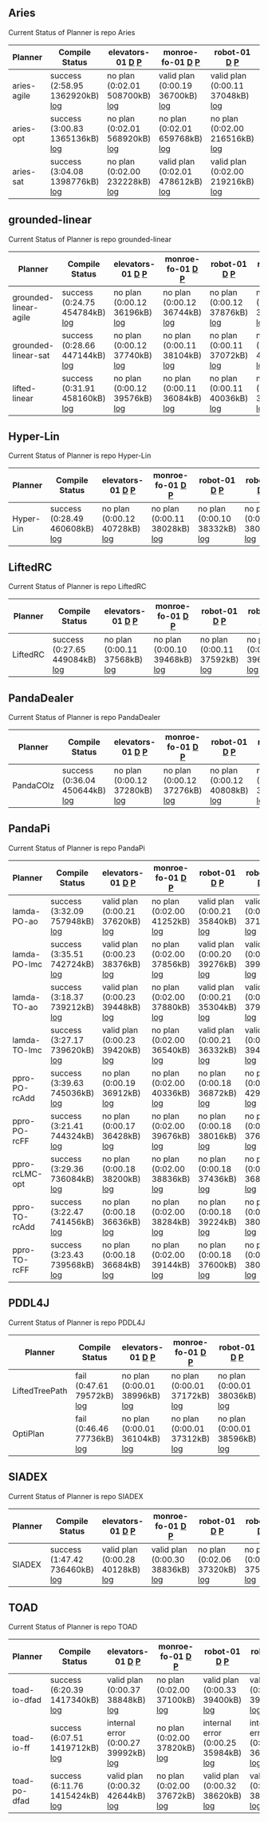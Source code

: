 

## Aries
Current Status of Planner is repo Aries

| Planner | Compile Status | elevators-01 [D](https://ipc2023-htn.github.io/sampleProblems/elevators-01-d.hddl) [P](https://ipc2023-htn.github.io/sampleProblems/elevators-01-p.hddl) | monroe-fo-01 [D](https://ipc2023-htn.github.io/sampleProblems/monroe-fo-01-d.hddl) [P](https://ipc2023-htn.github.io/sampleProblems/monroe-fo-01-p.hddl) | robot-01 [D](https://ipc2023-htn.github.io/sampleProblems/robot-01-d.hddl) [P](https://ipc2023-htn.github.io/sampleProblems/robot-01-p.hddl) | robot-02 [D](https://ipc2023-htn.github.io/sampleProblems/robot-02-d.hddl) [P](https://ipc2023-htn.github.io/sampleProblems/robot-02-p.hddl) | snake-01 [D](https://ipc2023-htn.github.io/sampleProblems/snake-01-d.hddl) [P](https://ipc2023-htn.github.io/sampleProblems/snake-01-p.hddl) | snake-02 [D](https://ipc2023-htn.github.io/sampleProblems/snake-02-d.hddl) [P](https://ipc2023-htn.github.io/sampleProblems/snake-02-p.hddl) | transport-01 [D](https://ipc2023-htn.github.io/sampleProblems/transport-01-d.hddl) [P](https://ipc2023-htn.github.io/sampleProblems/transport-01-p.hddl) | transport-04 [D](https://ipc2023-htn.github.io/sampleProblems/transport-04-d.hddl) [P](https://ipc2023-htn.github.io/sampleProblems/transport-04-p.hddl) |
|---|---|---|---|---|---|---|---|---|---|
| aries-agile| success (2:58.95 1362920kB) [log](https://ipc2023-htn.github.io/aries-agile.sif.build.log) | no plan (0:02.01 508700kB) [log](https://ipc2023-htn.github.io/aries-agile.sif.elevators-01.log) | valid plan (0:00.19 36700kB) [log](https://ipc2023-htn.github.io/aries-agile.sif.monroe-fo-01.log) | valid plan (0:00.11 37048kB) [log](https://ipc2023-htn.github.io/aries-agile.sif.robot-01.log) | no plan (0:02.01 659040kB) [log](https://ipc2023-htn.github.io/aries-agile.sif.robot-02.log) | valid plan (0:00.17 38528kB) [log](https://ipc2023-htn.github.io/aries-agile.sif.snake-01.log) | valid plan (0:00.17 36892kB) [log](https://ipc2023-htn.github.io/aries-agile.sif.snake-02.log) | valid plan (0:00.12 37804kB) [log](https://ipc2023-htn.github.io/aries-agile.sif.transport-01.log) | no plan (0:02.00 113756kB) [log](https://ipc2023-htn.github.io/aries-agile.sif.transport-04.log) | 
| aries-opt| success (3:00.83 1365136kB) [log](https://ipc2023-htn.github.io/aries-opt.sif.build.log) | no plan (0:02.01 568920kB) [log](https://ipc2023-htn.github.io/aries-opt.sif.elevators-01.log) | no plan (0:02.01 659768kB) [log](https://ipc2023-htn.github.io/aries-opt.sif.monroe-fo-01.log) | no plan (0:02.00 216516kB) [log](https://ipc2023-htn.github.io/aries-opt.sif.robot-01.log) | no plan (0:02.01 390928kB) [log](https://ipc2023-htn.github.io/aries-opt.sif.robot-02.log) | no plan (0:02.01 353300kB) [log](https://ipc2023-htn.github.io/aries-opt.sif.snake-01.log) | no plan (0:02.01 342668kB) [log](https://ipc2023-htn.github.io/aries-opt.sif.snake-02.log) | no plan (0:02.01 245752kB) [log](https://ipc2023-htn.github.io/aries-opt.sif.transport-01.log) | no plan (0:02.01 114688kB) [log](https://ipc2023-htn.github.io/aries-opt.sif.transport-04.log) | 
| aries-sat| success (3:04.08 1398776kB) [log](https://ipc2023-htn.github.io/aries-sat.sif.build.log) | no plan (0:02.00 232228kB) [log](https://ipc2023-htn.github.io/aries-sat.sif.elevators-01.log) | valid plan (0:02.01 478612kB) [log](https://ipc2023-htn.github.io/aries-sat.sif.monroe-fo-01.log) | valid plan (0:02.00 219216kB) [log](https://ipc2023-htn.github.io/aries-sat.sif.robot-01.log) | no plan (0:02.01 444152kB) [log](https://ipc2023-htn.github.io/aries-sat.sif.robot-02.log) | valid plan (0:02.01 350932kB) [log](https://ipc2023-htn.github.io/aries-sat.sif.snake-01.log) | valid plan (0:02.01 341524kB) [log](https://ipc2023-htn.github.io/aries-sat.sif.snake-02.log) | valid plan (0:02.01 244484kB) [log](https://ipc2023-htn.github.io/aries-sat.sif.transport-01.log) | no plan (0:02.01 116860kB) [log](https://ipc2023-htn.github.io/aries-sat.sif.transport-04.log) | 


## grounded-linear
Current Status of Planner is repo grounded-linear

| Planner | Compile Status | elevators-01 [D](https://ipc2023-htn.github.io/sampleProblems/elevators-01-d.hddl) [P](https://ipc2023-htn.github.io/sampleProblems/elevators-01-p.hddl) | monroe-fo-01 [D](https://ipc2023-htn.github.io/sampleProblems/monroe-fo-01-d.hddl) [P](https://ipc2023-htn.github.io/sampleProblems/monroe-fo-01-p.hddl) | robot-01 [D](https://ipc2023-htn.github.io/sampleProblems/robot-01-d.hddl) [P](https://ipc2023-htn.github.io/sampleProblems/robot-01-p.hddl) | robot-02 [D](https://ipc2023-htn.github.io/sampleProblems/robot-02-d.hddl) [P](https://ipc2023-htn.github.io/sampleProblems/robot-02-p.hddl) | snake-01 [D](https://ipc2023-htn.github.io/sampleProblems/snake-01-d.hddl) [P](https://ipc2023-htn.github.io/sampleProblems/snake-01-p.hddl) | snake-02 [D](https://ipc2023-htn.github.io/sampleProblems/snake-02-d.hddl) [P](https://ipc2023-htn.github.io/sampleProblems/snake-02-p.hddl) | transport-01 [D](https://ipc2023-htn.github.io/sampleProblems/transport-01-d.hddl) [P](https://ipc2023-htn.github.io/sampleProblems/transport-01-p.hddl) | transport-04 [D](https://ipc2023-htn.github.io/sampleProblems/transport-04-d.hddl) [P](https://ipc2023-htn.github.io/sampleProblems/transport-04-p.hddl) |
|---|---|---|---|---|---|---|---|---|---|
| grounded-linear-agile| success (0:24.75 454784kB) [log](https://ipc2023-htn.github.io/grounded-linear-agile.sif.build.log) | no plan (0:00.12 36196kB) [log](https://ipc2023-htn.github.io/grounded-linear-agile.sif.elevators-01.log) | no plan (0:00.12 36744kB) [log](https://ipc2023-htn.github.io/grounded-linear-agile.sif.monroe-fo-01.log) | no plan (0:00.12 37876kB) [log](https://ipc2023-htn.github.io/grounded-linear-agile.sif.robot-01.log) | no plan (0:00.12 39048kB) [log](https://ipc2023-htn.github.io/grounded-linear-agile.sif.robot-02.log) | no plan (0:00.11 37796kB) [log](https://ipc2023-htn.github.io/grounded-linear-agile.sif.snake-01.log) | no plan (0:00.10 37812kB) [log](https://ipc2023-htn.github.io/grounded-linear-agile.sif.snake-02.log) | no plan (0:00.12 37960kB) [log](https://ipc2023-htn.github.io/grounded-linear-agile.sif.transport-01.log) | no plan (0:00.12 36920kB) [log](https://ipc2023-htn.github.io/grounded-linear-agile.sif.transport-04.log) | 
| grounded-linear-sat| success (0:28.66 447144kB) [log](https://ipc2023-htn.github.io/grounded-linear-sat.sif.build.log) | no plan (0:00.12 37740kB) [log](https://ipc2023-htn.github.io/grounded-linear-sat.sif.elevators-01.log) | no plan (0:00.11 38104kB) [log](https://ipc2023-htn.github.io/grounded-linear-sat.sif.monroe-fo-01.log) | no plan (0:00.11 37072kB) [log](https://ipc2023-htn.github.io/grounded-linear-sat.sif.robot-01.log) | no plan (0:00.11 40540kB) [log](https://ipc2023-htn.github.io/grounded-linear-sat.sif.robot-02.log) | no plan (0:00.11 36464kB) [log](https://ipc2023-htn.github.io/grounded-linear-sat.sif.snake-01.log) | no plan (0:00.11 38328kB) [log](https://ipc2023-htn.github.io/grounded-linear-sat.sif.snake-02.log) | no plan (0:00.11 36980kB) [log](https://ipc2023-htn.github.io/grounded-linear-sat.sif.transport-01.log) | no plan (0:00.11 38212kB) [log](https://ipc2023-htn.github.io/grounded-linear-sat.sif.transport-04.log) | 
| lifted-linear| success (0:31.91 458160kB) [log](https://ipc2023-htn.github.io/lifted-linear.sif.build.log) | no plan (0:00.12 39576kB) [log](https://ipc2023-htn.github.io/lifted-linear.sif.elevators-01.log) | no plan (0:00.11 36084kB) [log](https://ipc2023-htn.github.io/lifted-linear.sif.monroe-fo-01.log) | no plan (0:00.11 40036kB) [log](https://ipc2023-htn.github.io/lifted-linear.sif.robot-01.log) | no plan (0:00.11 37988kB) [log](https://ipc2023-htn.github.io/lifted-linear.sif.robot-02.log) | no plan (0:00.12 37836kB) [log](https://ipc2023-htn.github.io/lifted-linear.sif.snake-01.log) | no plan (0:00.11 37720kB) [log](https://ipc2023-htn.github.io/lifted-linear.sif.snake-02.log) | no plan (0:00.11 35548kB) [log](https://ipc2023-htn.github.io/lifted-linear.sif.transport-01.log) | no plan (0:00.11 38628kB) [log](https://ipc2023-htn.github.io/lifted-linear.sif.transport-04.log) | 


## Hyper-Lin
Current Status of Planner is repo Hyper-Lin

| Planner | Compile Status | elevators-01 [D](https://ipc2023-htn.github.io/sampleProblems/elevators-01-d.hddl) [P](https://ipc2023-htn.github.io/sampleProblems/elevators-01-p.hddl) | monroe-fo-01 [D](https://ipc2023-htn.github.io/sampleProblems/monroe-fo-01-d.hddl) [P](https://ipc2023-htn.github.io/sampleProblems/monroe-fo-01-p.hddl) | robot-01 [D](https://ipc2023-htn.github.io/sampleProblems/robot-01-d.hddl) [P](https://ipc2023-htn.github.io/sampleProblems/robot-01-p.hddl) | robot-02 [D](https://ipc2023-htn.github.io/sampleProblems/robot-02-d.hddl) [P](https://ipc2023-htn.github.io/sampleProblems/robot-02-p.hddl) | snake-01 [D](https://ipc2023-htn.github.io/sampleProblems/snake-01-d.hddl) [P](https://ipc2023-htn.github.io/sampleProblems/snake-01-p.hddl) | snake-02 [D](https://ipc2023-htn.github.io/sampleProblems/snake-02-d.hddl) [P](https://ipc2023-htn.github.io/sampleProblems/snake-02-p.hddl) | transport-01 [D](https://ipc2023-htn.github.io/sampleProblems/transport-01-d.hddl) [P](https://ipc2023-htn.github.io/sampleProblems/transport-01-p.hddl) | transport-04 [D](https://ipc2023-htn.github.io/sampleProblems/transport-04-d.hddl) [P](https://ipc2023-htn.github.io/sampleProblems/transport-04-p.hddl) |
|---|---|---|---|---|---|---|---|---|---|
| Hyper-Lin| success (0:28.49 460608kB) [log](https://ipc2023-htn.github.io/Hyper-Lin.sif.build.log) | no plan (0:00.12 40728kB) [log](https://ipc2023-htn.github.io/Hyper-Lin.sif.elevators-01.log) | no plan (0:00.11 38028kB) [log](https://ipc2023-htn.github.io/Hyper-Lin.sif.monroe-fo-01.log) | no plan (0:00.10 38332kB) [log](https://ipc2023-htn.github.io/Hyper-Lin.sif.robot-01.log) | no plan (0:00.10 38048kB) [log](https://ipc2023-htn.github.io/Hyper-Lin.sif.robot-02.log) | no plan (0:00.11 38056kB) [log](https://ipc2023-htn.github.io/Hyper-Lin.sif.snake-01.log) | no plan (0:00.11 35256kB) [log](https://ipc2023-htn.github.io/Hyper-Lin.sif.snake-02.log) | no plan (0:00.11 36204kB) [log](https://ipc2023-htn.github.io/Hyper-Lin.sif.transport-01.log) | no plan (0:00.11 37452kB) [log](https://ipc2023-htn.github.io/Hyper-Lin.sif.transport-04.log) | 


## LiftedRC
Current Status of Planner is repo LiftedRC

| Planner | Compile Status | elevators-01 [D](https://ipc2023-htn.github.io/sampleProblems/elevators-01-d.hddl) [P](https://ipc2023-htn.github.io/sampleProblems/elevators-01-p.hddl) | monroe-fo-01 [D](https://ipc2023-htn.github.io/sampleProblems/monroe-fo-01-d.hddl) [P](https://ipc2023-htn.github.io/sampleProblems/monroe-fo-01-p.hddl) | robot-01 [D](https://ipc2023-htn.github.io/sampleProblems/robot-01-d.hddl) [P](https://ipc2023-htn.github.io/sampleProblems/robot-01-p.hddl) | robot-02 [D](https://ipc2023-htn.github.io/sampleProblems/robot-02-d.hddl) [P](https://ipc2023-htn.github.io/sampleProblems/robot-02-p.hddl) | snake-01 [D](https://ipc2023-htn.github.io/sampleProblems/snake-01-d.hddl) [P](https://ipc2023-htn.github.io/sampleProblems/snake-01-p.hddl) | snake-02 [D](https://ipc2023-htn.github.io/sampleProblems/snake-02-d.hddl) [P](https://ipc2023-htn.github.io/sampleProblems/snake-02-p.hddl) | transport-01 [D](https://ipc2023-htn.github.io/sampleProblems/transport-01-d.hddl) [P](https://ipc2023-htn.github.io/sampleProblems/transport-01-p.hddl) | transport-04 [D](https://ipc2023-htn.github.io/sampleProblems/transport-04-d.hddl) [P](https://ipc2023-htn.github.io/sampleProblems/transport-04-p.hddl) |
|---|---|---|---|---|---|---|---|---|---|
| LiftedRC| success (0:27.65 449084kB) [log](https://ipc2023-htn.github.io/LiftedRC.sif.build.log) | no plan (0:00.11 37568kB) [log](https://ipc2023-htn.github.io/LiftedRC.sif.elevators-01.log) | no plan (0:00.10 39468kB) [log](https://ipc2023-htn.github.io/LiftedRC.sif.monroe-fo-01.log) | no plan (0:00.11 37592kB) [log](https://ipc2023-htn.github.io/LiftedRC.sif.robot-01.log) | no plan (0:00.11 39672kB) [log](https://ipc2023-htn.github.io/LiftedRC.sif.robot-02.log) | no plan (0:00.10 37464kB) [log](https://ipc2023-htn.github.io/LiftedRC.sif.snake-01.log) | no plan (0:00.11 37172kB) [log](https://ipc2023-htn.github.io/LiftedRC.sif.snake-02.log) | no plan (0:00.10 38308kB) [log](https://ipc2023-htn.github.io/LiftedRC.sif.transport-01.log) | no plan (0:00.12 39088kB) [log](https://ipc2023-htn.github.io/LiftedRC.sif.transport-04.log) | 


## PandaDealer
Current Status of Planner is repo PandaDealer

| Planner | Compile Status | elevators-01 [D](https://ipc2023-htn.github.io/sampleProblems/elevators-01-d.hddl) [P](https://ipc2023-htn.github.io/sampleProblems/elevators-01-p.hddl) | monroe-fo-01 [D](https://ipc2023-htn.github.io/sampleProblems/monroe-fo-01-d.hddl) [P](https://ipc2023-htn.github.io/sampleProblems/monroe-fo-01-p.hddl) | robot-01 [D](https://ipc2023-htn.github.io/sampleProblems/robot-01-d.hddl) [P](https://ipc2023-htn.github.io/sampleProblems/robot-01-p.hddl) | robot-02 [D](https://ipc2023-htn.github.io/sampleProblems/robot-02-d.hddl) [P](https://ipc2023-htn.github.io/sampleProblems/robot-02-p.hddl) | snake-01 [D](https://ipc2023-htn.github.io/sampleProblems/snake-01-d.hddl) [P](https://ipc2023-htn.github.io/sampleProblems/snake-01-p.hddl) | snake-02 [D](https://ipc2023-htn.github.io/sampleProblems/snake-02-d.hddl) [P](https://ipc2023-htn.github.io/sampleProblems/snake-02-p.hddl) | transport-01 [D](https://ipc2023-htn.github.io/sampleProblems/transport-01-d.hddl) [P](https://ipc2023-htn.github.io/sampleProblems/transport-01-p.hddl) | transport-04 [D](https://ipc2023-htn.github.io/sampleProblems/transport-04-d.hddl) [P](https://ipc2023-htn.github.io/sampleProblems/transport-04-p.hddl) |
|---|---|---|---|---|---|---|---|---|---|
| PandaCOlz| success (0:36.04 450644kB) [log](https://ipc2023-htn.github.io/PandaCOlz.sif.build.log) | no plan (0:00.12 37280kB) [log](https://ipc2023-htn.github.io/PandaCOlz.sif.elevators-01.log) | no plan (0:00.12 37276kB) [log](https://ipc2023-htn.github.io/PandaCOlz.sif.monroe-fo-01.log) | no plan (0:00.12 40808kB) [log](https://ipc2023-htn.github.io/PandaCOlz.sif.robot-01.log) | no plan (0:00.12 36820kB) [log](https://ipc2023-htn.github.io/PandaCOlz.sif.robot-02.log) | no plan (0:00.11 34492kB) [log](https://ipc2023-htn.github.io/PandaCOlz.sif.snake-01.log) | no plan (0:00.11 39348kB) [log](https://ipc2023-htn.github.io/PandaCOlz.sif.snake-02.log) | no plan (0:00.12 36372kB) [log](https://ipc2023-htn.github.io/PandaCOlz.sif.transport-01.log) | no plan (0:00.11 37320kB) [log](https://ipc2023-htn.github.io/PandaCOlz.sif.transport-04.log) | 


## PandaPi
Current Status of Planner is repo PandaPi

| Planner | Compile Status | elevators-01 [D](https://ipc2023-htn.github.io/sampleProblems/elevators-01-d.hddl) [P](https://ipc2023-htn.github.io/sampleProblems/elevators-01-p.hddl) | monroe-fo-01 [D](https://ipc2023-htn.github.io/sampleProblems/monroe-fo-01-d.hddl) [P](https://ipc2023-htn.github.io/sampleProblems/monroe-fo-01-p.hddl) | robot-01 [D](https://ipc2023-htn.github.io/sampleProblems/robot-01-d.hddl) [P](https://ipc2023-htn.github.io/sampleProblems/robot-01-p.hddl) | robot-02 [D](https://ipc2023-htn.github.io/sampleProblems/robot-02-d.hddl) [P](https://ipc2023-htn.github.io/sampleProblems/robot-02-p.hddl) | snake-01 [D](https://ipc2023-htn.github.io/sampleProblems/snake-01-d.hddl) [P](https://ipc2023-htn.github.io/sampleProblems/snake-01-p.hddl) | snake-02 [D](https://ipc2023-htn.github.io/sampleProblems/snake-02-d.hddl) [P](https://ipc2023-htn.github.io/sampleProblems/snake-02-p.hddl) | transport-01 [D](https://ipc2023-htn.github.io/sampleProblems/transport-01-d.hddl) [P](https://ipc2023-htn.github.io/sampleProblems/transport-01-p.hddl) | transport-04 [D](https://ipc2023-htn.github.io/sampleProblems/transport-04-d.hddl) [P](https://ipc2023-htn.github.io/sampleProblems/transport-04-p.hddl) |
|---|---|---|---|---|---|---|---|---|---|
| lamda-PO-ao| success (3:32.09 757948kB) [log](https://ipc2023-htn.github.io/lamda-PO-ao.sif.build.log) | valid plan (0:00.21 37620kB) [log](https://ipc2023-htn.github.io/lamda-PO-ao.sif.elevators-01.log) | no plan (0:02.00 41252kB) [log](https://ipc2023-htn.github.io/lamda-PO-ao.sif.monroe-fo-01.log) | valid plan (0:00.21 35840kB) [log](https://ipc2023-htn.github.io/lamda-PO-ao.sif.robot-01.log) | valid plan (0:00.21 37176kB) [log](https://ipc2023-htn.github.io/lamda-PO-ao.sif.robot-02.log) | valid plan (0:00.25 38936kB) [log](https://ipc2023-htn.github.io/lamda-PO-ao.sif.snake-01.log) | valid plan (0:00.25 42476kB) [log](https://ipc2023-htn.github.io/lamda-PO-ao.sif.snake-02.log) | valid plan (0:00.20 34956kB) [log](https://ipc2023-htn.github.io/lamda-PO-ao.sif.transport-01.log) | valid plan (0:00.21 37220kB) [log](https://ipc2023-htn.github.io/lamda-PO-ao.sif.transport-04.log) | 
| lamda-PO-lmc| success (3:35.51 742724kB) [log](https://ipc2023-htn.github.io/lamda-PO-lmc.sif.build.log) | valid plan (0:00.23 38376kB) [log](https://ipc2023-htn.github.io/lamda-PO-lmc.sif.elevators-01.log) | no plan (0:02.00 37856kB) [log](https://ipc2023-htn.github.io/lamda-PO-lmc.sif.monroe-fo-01.log) | valid plan (0:00.20 39276kB) [log](https://ipc2023-htn.github.io/lamda-PO-lmc.sif.robot-01.log) | valid plan (0:00.21 39976kB) [log](https://ipc2023-htn.github.io/lamda-PO-lmc.sif.robot-02.log) | valid plan (0:00.26 39848kB) [log](https://ipc2023-htn.github.io/lamda-PO-lmc.sif.snake-01.log) | valid plan (0:00.25 38696kB) [log](https://ipc2023-htn.github.io/lamda-PO-lmc.sif.snake-02.log) | valid plan (0:00.21 38288kB) [log](https://ipc2023-htn.github.io/lamda-PO-lmc.sif.transport-01.log) | valid plan (0:00.21 37632kB) [log](https://ipc2023-htn.github.io/lamda-PO-lmc.sif.transport-04.log) | 
| lamda-TO-ao| success (3:18.37 739212kB) [log](https://ipc2023-htn.github.io/lamda-TO-ao.sif.build.log) | valid plan (0:00.23 39448kB) [log](https://ipc2023-htn.github.io/lamda-TO-ao.sif.elevators-01.log) | no plan (0:02.00 37880kB) [log](https://ipc2023-htn.github.io/lamda-TO-ao.sif.monroe-fo-01.log) | valid plan (0:00.21 35304kB) [log](https://ipc2023-htn.github.io/lamda-TO-ao.sif.robot-01.log) | valid plan (0:00.22 37956kB) [log](https://ipc2023-htn.github.io/lamda-TO-ao.sif.robot-02.log) | valid plan (0:00.26 38092kB) [log](https://ipc2023-htn.github.io/lamda-TO-ao.sif.snake-01.log) | valid plan (0:00.25 37312kB) [log](https://ipc2023-htn.github.io/lamda-TO-ao.sif.snake-02.log) | valid plan (0:00.21 37144kB) [log](https://ipc2023-htn.github.io/lamda-TO-ao.sif.transport-01.log) | valid plan (0:00.21 37760kB) [log](https://ipc2023-htn.github.io/lamda-TO-ao.sif.transport-04.log) | 
| lamda-TO-lmc| success (3:27.17 739620kB) [log](https://ipc2023-htn.github.io/lamda-TO-lmc.sif.build.log) | valid plan (0:00.23 39420kB) [log](https://ipc2023-htn.github.io/lamda-TO-lmc.sif.elevators-01.log) | no plan (0:02.00 36540kB) [log](https://ipc2023-htn.github.io/lamda-TO-lmc.sif.monroe-fo-01.log) | valid plan (0:00.21 36332kB) [log](https://ipc2023-htn.github.io/lamda-TO-lmc.sif.robot-01.log) | valid plan (0:00.22 39424kB) [log](https://ipc2023-htn.github.io/lamda-TO-lmc.sif.robot-02.log) | valid plan (0:00.27 39000kB) [log](https://ipc2023-htn.github.io/lamda-TO-lmc.sif.snake-01.log) | valid plan (0:00.25 36696kB) [log](https://ipc2023-htn.github.io/lamda-TO-lmc.sif.snake-02.log) | valid plan (0:00.21 36320kB) [log](https://ipc2023-htn.github.io/lamda-TO-lmc.sif.transport-01.log) | valid plan (0:00.22 41840kB) [log](https://ipc2023-htn.github.io/lamda-TO-lmc.sif.transport-04.log) | 
| ppro-PO-rcAdd| success (3:39.63 745036kB) [log](https://ipc2023-htn.github.io/ppro-PO-rcAdd.sif.build.log) | no plan (0:00.19 36912kB) [log](https://ipc2023-htn.github.io/ppro-PO-rcAdd.sif.elevators-01.log) | no plan (0:02.00 40336kB) [log](https://ipc2023-htn.github.io/ppro-PO-rcAdd.sif.monroe-fo-01.log) | no plan (0:00.18 36872kB) [log](https://ipc2023-htn.github.io/ppro-PO-rcAdd.sif.robot-01.log) | no plan (0:00.18 42944kB) [log](https://ipc2023-htn.github.io/ppro-PO-rcAdd.sif.robot-02.log) | no plan (0:00.20 39444kB) [log](https://ipc2023-htn.github.io/ppro-PO-rcAdd.sif.snake-01.log) | no plan (0:00.21 40620kB) [log](https://ipc2023-htn.github.io/ppro-PO-rcAdd.sif.snake-02.log) | no plan (0:00.18 39196kB) [log](https://ipc2023-htn.github.io/ppro-PO-rcAdd.sif.transport-01.log) | no plan (0:00.18 38088kB) [log](https://ipc2023-htn.github.io/ppro-PO-rcAdd.sif.transport-04.log) | 
| ppro-PO-rcFF| success (3:21.41 744324kB) [log](https://ipc2023-htn.github.io/ppro-PO-rcFF.sif.build.log) | no plan (0:00.17 36428kB) [log](https://ipc2023-htn.github.io/ppro-PO-rcFF.sif.elevators-01.log) | no plan (0:02.00 39676kB) [log](https://ipc2023-htn.github.io/ppro-PO-rcFF.sif.monroe-fo-01.log) | no plan (0:00.18 38016kB) [log](https://ipc2023-htn.github.io/ppro-PO-rcFF.sif.robot-01.log) | no plan (0:00.17 37624kB) [log](https://ipc2023-htn.github.io/ppro-PO-rcFF.sif.robot-02.log) | no plan (0:00.22 37220kB) [log](https://ipc2023-htn.github.io/ppro-PO-rcFF.sif.snake-01.log) | no plan (0:00.21 40068kB) [log](https://ipc2023-htn.github.io/ppro-PO-rcFF.sif.snake-02.log) | no plan (0:00.17 37236kB) [log](https://ipc2023-htn.github.io/ppro-PO-rcFF.sif.transport-01.log) | no plan (0:00.17 36564kB) [log](https://ipc2023-htn.github.io/ppro-PO-rcFF.sif.transport-04.log) | 
| ppro-rcLMC-opt| success (3:29.36 736084kB) [log](https://ipc2023-htn.github.io/ppro-rcLMC-opt.sif.build.log) | no plan (0:00.18 38200kB) [log](https://ipc2023-htn.github.io/ppro-rcLMC-opt.sif.elevators-01.log) | no plan (0:02.00 38836kB) [log](https://ipc2023-htn.github.io/ppro-rcLMC-opt.sif.monroe-fo-01.log) | no plan (0:00.18 37436kB) [log](https://ipc2023-htn.github.io/ppro-rcLMC-opt.sif.robot-01.log) | no plan (0:00.18 36828kB) [log](https://ipc2023-htn.github.io/ppro-rcLMC-opt.sif.robot-02.log) | no plan (0:00.21 35420kB) [log](https://ipc2023-htn.github.io/ppro-rcLMC-opt.sif.snake-01.log) | no plan (0:00.20 36196kB) [log](https://ipc2023-htn.github.io/ppro-rcLMC-opt.sif.snake-02.log) | no plan (0:00.17 37976kB) [log](https://ipc2023-htn.github.io/ppro-rcLMC-opt.sif.transport-01.log) | no plan (0:00.18 36588kB) [log](https://ipc2023-htn.github.io/ppro-rcLMC-opt.sif.transport-04.log) | 
| ppro-TO-rcAdd| success (3:22.47 741456kB) [log](https://ipc2023-htn.github.io/ppro-TO-rcAdd.sif.build.log) | no plan (0:00.18 36636kB) [log](https://ipc2023-htn.github.io/ppro-TO-rcAdd.sif.elevators-01.log) | no plan (0:02.00 38284kB) [log](https://ipc2023-htn.github.io/ppro-TO-rcAdd.sif.monroe-fo-01.log) | no plan (0:00.18 39224kB) [log](https://ipc2023-htn.github.io/ppro-TO-rcAdd.sif.robot-01.log) | no plan (0:00.18 38044kB) [log](https://ipc2023-htn.github.io/ppro-TO-rcAdd.sif.robot-02.log) | no plan (0:00.21 37708kB) [log](https://ipc2023-htn.github.io/ppro-TO-rcAdd.sif.snake-01.log) | no plan (0:00.23 37196kB) [log](https://ipc2023-htn.github.io/ppro-TO-rcAdd.sif.snake-02.log) | no plan (0:00.18 37000kB) [log](https://ipc2023-htn.github.io/ppro-TO-rcAdd.sif.transport-01.log) | no plan (0:00.19 36024kB) [log](https://ipc2023-htn.github.io/ppro-TO-rcAdd.sif.transport-04.log) | 
| ppro-TO-rcFF| success (3:23.43 739568kB) [log](https://ipc2023-htn.github.io/ppro-TO-rcFF.sif.build.log) | no plan (0:00.18 36684kB) [log](https://ipc2023-htn.github.io/ppro-TO-rcFF.sif.elevators-01.log) | no plan (0:02.00 39144kB) [log](https://ipc2023-htn.github.io/ppro-TO-rcFF.sif.monroe-fo-01.log) | no plan (0:00.18 37600kB) [log](https://ipc2023-htn.github.io/ppro-TO-rcFF.sif.robot-01.log) | no plan (0:00.17 38056kB) [log](https://ipc2023-htn.github.io/ppro-TO-rcFF.sif.robot-02.log) | no plan (0:00.21 37184kB) [log](https://ipc2023-htn.github.io/ppro-TO-rcFF.sif.snake-01.log) | no plan (0:00.21 38072kB) [log](https://ipc2023-htn.github.io/ppro-TO-rcFF.sif.snake-02.log) | no plan (0:00.17 35708kB) [log](https://ipc2023-htn.github.io/ppro-TO-rcFF.sif.transport-01.log) | no plan (0:00.17 37712kB) [log](https://ipc2023-htn.github.io/ppro-TO-rcFF.sif.transport-04.log) | 


## PDDL4J
Current Status of Planner is repo PDDL4J

| Planner | Compile Status | elevators-01 [D](https://ipc2023-htn.github.io/sampleProblems/elevators-01-d.hddl) [P](https://ipc2023-htn.github.io/sampleProblems/elevators-01-p.hddl) | monroe-fo-01 [D](https://ipc2023-htn.github.io/sampleProblems/monroe-fo-01-d.hddl) [P](https://ipc2023-htn.github.io/sampleProblems/monroe-fo-01-p.hddl) | robot-01 [D](https://ipc2023-htn.github.io/sampleProblems/robot-01-d.hddl) [P](https://ipc2023-htn.github.io/sampleProblems/robot-01-p.hddl) | robot-02 [D](https://ipc2023-htn.github.io/sampleProblems/robot-02-d.hddl) [P](https://ipc2023-htn.github.io/sampleProblems/robot-02-p.hddl) | snake-01 [D](https://ipc2023-htn.github.io/sampleProblems/snake-01-d.hddl) [P](https://ipc2023-htn.github.io/sampleProblems/snake-01-p.hddl) | snake-02 [D](https://ipc2023-htn.github.io/sampleProblems/snake-02-d.hddl) [P](https://ipc2023-htn.github.io/sampleProblems/snake-02-p.hddl) | transport-01 [D](https://ipc2023-htn.github.io/sampleProblems/transport-01-d.hddl) [P](https://ipc2023-htn.github.io/sampleProblems/transport-01-p.hddl) | transport-04 [D](https://ipc2023-htn.github.io/sampleProblems/transport-04-d.hddl) [P](https://ipc2023-htn.github.io/sampleProblems/transport-04-p.hddl) |
|---|---|---|---|---|---|---|---|---|---|
| LiftedTreePath| fail (0:47.61 79572kB) [log](https://ipc2023-htn.github.io/LiftedTreePath.sif.build.log) | no plan (0:00.01 38996kB) [log](https://ipc2023-htn.github.io/LiftedTreePath.sif.elevators-01.log) | no plan (0:00.01 37172kB) [log](https://ipc2023-htn.github.io/LiftedTreePath.sif.monroe-fo-01.log) | no plan (0:00.01 38036kB) [log](https://ipc2023-htn.github.io/LiftedTreePath.sif.robot-01.log) | no plan (0:00.01 37624kB) [log](https://ipc2023-htn.github.io/LiftedTreePath.sif.robot-02.log) | no plan (0:00.01 36048kB) [log](https://ipc2023-htn.github.io/LiftedTreePath.sif.snake-01.log) | no plan (0:00.01 36692kB) [log](https://ipc2023-htn.github.io/LiftedTreePath.sif.snake-02.log) | no plan (0:00.01 37720kB) [log](https://ipc2023-htn.github.io/LiftedTreePath.sif.transport-01.log) | no plan (0:00.01 38332kB) [log](https://ipc2023-htn.github.io/LiftedTreePath.sif.transport-04.log) | 
| OptiPlan| fail (0:46.46 77736kB) [log](https://ipc2023-htn.github.io/OptiPlan.sif.build.log) | no plan (0:00.01 36104kB) [log](https://ipc2023-htn.github.io/OptiPlan.sif.elevators-01.log) | no plan (0:00.01 37312kB) [log](https://ipc2023-htn.github.io/OptiPlan.sif.monroe-fo-01.log) | no plan (0:00.01 38596kB) [log](https://ipc2023-htn.github.io/OptiPlan.sif.robot-01.log) | no plan (0:00.01 37372kB) [log](https://ipc2023-htn.github.io/OptiPlan.sif.robot-02.log) | no plan (0:00.01 36656kB) [log](https://ipc2023-htn.github.io/OptiPlan.sif.snake-01.log) | no plan (0:00.01 38964kB) [log](https://ipc2023-htn.github.io/OptiPlan.sif.snake-02.log) | no plan (0:00.01 34076kB) [log](https://ipc2023-htn.github.io/OptiPlan.sif.transport-01.log) | no plan (0:00.01 37540kB) [log](https://ipc2023-htn.github.io/OptiPlan.sif.transport-04.log) | 


## SIADEX
Current Status of Planner is repo SIADEX

| Planner | Compile Status | elevators-01 [D](https://ipc2023-htn.github.io/sampleProblems/elevators-01-d.hddl) [P](https://ipc2023-htn.github.io/sampleProblems/elevators-01-p.hddl) | monroe-fo-01 [D](https://ipc2023-htn.github.io/sampleProblems/monroe-fo-01-d.hddl) [P](https://ipc2023-htn.github.io/sampleProblems/monroe-fo-01-p.hddl) | robot-01 [D](https://ipc2023-htn.github.io/sampleProblems/robot-01-d.hddl) [P](https://ipc2023-htn.github.io/sampleProblems/robot-01-p.hddl) | robot-02 [D](https://ipc2023-htn.github.io/sampleProblems/robot-02-d.hddl) [P](https://ipc2023-htn.github.io/sampleProblems/robot-02-p.hddl) | snake-01 [D](https://ipc2023-htn.github.io/sampleProblems/snake-01-d.hddl) [P](https://ipc2023-htn.github.io/sampleProblems/snake-01-p.hddl) | snake-02 [D](https://ipc2023-htn.github.io/sampleProblems/snake-02-d.hddl) [P](https://ipc2023-htn.github.io/sampleProblems/snake-02-p.hddl) | transport-01 [D](https://ipc2023-htn.github.io/sampleProblems/transport-01-d.hddl) [P](https://ipc2023-htn.github.io/sampleProblems/transport-01-p.hddl) | transport-04 [D](https://ipc2023-htn.github.io/sampleProblems/transport-04-d.hddl) [P](https://ipc2023-htn.github.io/sampleProblems/transport-04-p.hddl) |
|---|---|---|---|---|---|---|---|---|---|
| SIADEX| success (1:47.42 736460kB) [log](https://ipc2023-htn.github.io/SIADEX.sif.build.log) | valid plan (0:00.28 40128kB) [log](https://ipc2023-htn.github.io/SIADEX.sif.elevators-01.log) | valid plan (0:00.30 38836kB) [log](https://ipc2023-htn.github.io/SIADEX.sif.monroe-fo-01.log) | no plan (0:02.06 37320kB) [log](https://ipc2023-htn.github.io/SIADEX.sif.robot-01.log) | no plan (0:02.03 37508kB) [log](https://ipc2023-htn.github.io/SIADEX.sif.robot-02.log) | valid plan (0:00.27 38368kB) [log](https://ipc2023-htn.github.io/SIADEX.sif.snake-01.log) | valid plan (0:00.27 38484kB) [log](https://ipc2023-htn.github.io/SIADEX.sif.snake-02.log) | valid plan (0:00.27 38892kB) [log](https://ipc2023-htn.github.io/SIADEX.sif.transport-01.log) | no plan (0:02.03 36260kB) [log](https://ipc2023-htn.github.io/SIADEX.sif.transport-04.log) | 


## TOAD
Current Status of Planner is repo TOAD

| Planner | Compile Status | elevators-01 [D](https://ipc2023-htn.github.io/sampleProblems/elevators-01-d.hddl) [P](https://ipc2023-htn.github.io/sampleProblems/elevators-01-p.hddl) | monroe-fo-01 [D](https://ipc2023-htn.github.io/sampleProblems/monroe-fo-01-d.hddl) [P](https://ipc2023-htn.github.io/sampleProblems/monroe-fo-01-p.hddl) | robot-01 [D](https://ipc2023-htn.github.io/sampleProblems/robot-01-d.hddl) [P](https://ipc2023-htn.github.io/sampleProblems/robot-01-p.hddl) | robot-02 [D](https://ipc2023-htn.github.io/sampleProblems/robot-02-d.hddl) [P](https://ipc2023-htn.github.io/sampleProblems/robot-02-p.hddl) | snake-01 [D](https://ipc2023-htn.github.io/sampleProblems/snake-01-d.hddl) [P](https://ipc2023-htn.github.io/sampleProblems/snake-01-p.hddl) | snake-02 [D](https://ipc2023-htn.github.io/sampleProblems/snake-02-d.hddl) [P](https://ipc2023-htn.github.io/sampleProblems/snake-02-p.hddl) | transport-01 [D](https://ipc2023-htn.github.io/sampleProblems/transport-01-d.hddl) [P](https://ipc2023-htn.github.io/sampleProblems/transport-01-p.hddl) | transport-04 [D](https://ipc2023-htn.github.io/sampleProblems/transport-04-d.hddl) [P](https://ipc2023-htn.github.io/sampleProblems/transport-04-p.hddl) |
|---|---|---|---|---|---|---|---|---|---|
| toad-io-dfad| success (6:20.39 1417340kB) [log](https://ipc2023-htn.github.io/toad-io-dfad.sif.build.log) | valid plan (0:00.37 38848kB) [log](https://ipc2023-htn.github.io/toad-io-dfad.sif.elevators-01.log) | no plan (0:02.00 37100kB) [log](https://ipc2023-htn.github.io/toad-io-dfad.sif.monroe-fo-01.log) | valid plan (0:00.33 39400kB) [log](https://ipc2023-htn.github.io/toad-io-dfad.sif.robot-01.log) | valid plan (0:00.32 39496kB) [log](https://ipc2023-htn.github.io/toad-io-dfad.sif.robot-02.log) | valid plan (0:00.50 39644kB) [log](https://ipc2023-htn.github.io/toad-io-dfad.sif.snake-01.log) | valid plan (0:00.51 40440kB) [log](https://ipc2023-htn.github.io/toad-io-dfad.sif.snake-02.log) | valid plan (0:00.33 38952kB) [log](https://ipc2023-htn.github.io/toad-io-dfad.sif.transport-01.log) | valid plan (0:00.32 38296kB) [log](https://ipc2023-htn.github.io/toad-io-dfad.sif.transport-04.log) | 
| toad-io-ff| success (6:07.51 1419712kB) [log](https://ipc2023-htn.github.io/toad-io-ff.sif.build.log) | internal error (0:00.27 39992kB) [log](https://ipc2023-htn.github.io/toad-io-ff.sif.elevators-01.log) | no plan (0:02.00 37820kB) [log](https://ipc2023-htn.github.io/toad-io-ff.sif.monroe-fo-01.log) | internal error (0:00.25 35984kB) [log](https://ipc2023-htn.github.io/toad-io-ff.sif.robot-01.log) | internal error (0:00.25 36336kB) [log](https://ipc2023-htn.github.io/toad-io-ff.sif.robot-02.log) | internal error (0:00.40 35528kB) [log](https://ipc2023-htn.github.io/toad-io-ff.sif.snake-01.log) | internal error (0:00.40 36528kB) [log](https://ipc2023-htn.github.io/toad-io-ff.sif.snake-02.log) | internal error (0:00.25 36472kB) [log](https://ipc2023-htn.github.io/toad-io-ff.sif.transport-01.log) | internal error (0:00.25 39060kB) [log](https://ipc2023-htn.github.io/toad-io-ff.sif.transport-04.log) | 
| toad-po-dfad| success (6:11.76 1415424kB) [log](https://ipc2023-htn.github.io/toad-po-dfad.sif.build.log) | valid plan (0:00.32 42644kB) [log](https://ipc2023-htn.github.io/toad-po-dfad.sif.elevators-01.log) | no plan (0:02.00 37672kB) [log](https://ipc2023-htn.github.io/toad-po-dfad.sif.monroe-fo-01.log) | valid plan (0:00.32 38620kB) [log](https://ipc2023-htn.github.io/toad-po-dfad.sif.robot-01.log) | valid plan (0:00.31 38492kB) [log](https://ipc2023-htn.github.io/toad-po-dfad.sif.robot-02.log) | valid plan (0:00.49 37220kB) [log](https://ipc2023-htn.github.io/toad-po-dfad.sif.snake-01.log) | valid plan (0:00.49 39936kB) [log](https://ipc2023-htn.github.io/toad-po-dfad.sif.snake-02.log) | valid plan (0:00.32 37204kB) [log](https://ipc2023-htn.github.io/toad-po-dfad.sif.transport-01.log) | valid plan (0:00.33 38696kB) [log](https://ipc2023-htn.github.io/toad-po-dfad.sif.transport-04.log) | 
